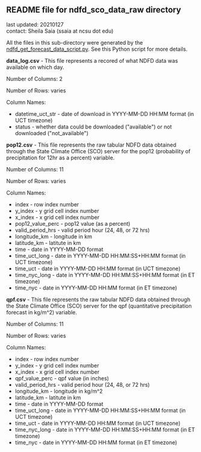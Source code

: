 ## README file for ndfd_sco_data_raw directory ##

last updated: 20210127<br/>
contact: Sheila Saia (ssaia at ncsu dot edu)

All the files in this sub-directory were generated by the [ndfd_get_forecast_data_script.py](https://github.ncsu.edu/biosystemsanalyticslab/shellcast/blob/master/analysis/ndfd_get_forecast_data_script.py). See this Python script for more details.

**data_log.csv** - This file represents a recored of what NDFD data was available on which day.

Number of Columns: 2

Number of Rows: varies

Column Names:

* datetime_uct_str - date of download in YYYY-MM-DD HH:MM format (in UCT timezone)
* status - whether data could be downloaded ("available") or not downloaded ("not_available")

**pop12.csv** - This file represents the raw tabular NDFD data obtained through the State Climate Office (SCO) server for the pop12 (probability of precipitation for 12hr as a percent) variable.

Number of Columns: 11

Number of Rows: varies

Column Names:

* index - row index number
* y_index - y grid cell index number
* x_index - x grid cell index number
* pop12_value_perc - pop12 value (as a percent)
* valid_period_hrs - valid period hour (24, 48, or 72 hrs)
* longitude_km - longitude in km
* latitude_km - latitute in km
* time - date in YYYY-MM-DD format
* time_uct_long - date in YYYY-MM-DD HH:MM:SS+HH:MM format (in UCT timezone)
* time_uct - date in YYYY-MM-DD HH:MM format (in UCT timezone)
* time_nyc_long - date in YYYY-MM-DD HH:MM:SS+HH:MM format (in ET timezone)
* time_nyc - date in YYYY-MM-DD HH:MM format (in ET timezone)

**qpf.csv** - This file represents the raw tabular NDFD data obtained through the State Climate Office (SCO) server for the qpf (quantitative precipitation forecast in kg/m^2) variable.

Number of Columns: 11

Number of Rows: varies

Column Names:

* index - row index number
* y_index - y grid cell index number
* x_index - x grid cell index number
* qpf_value_perc - qpf value (in inches)
* valid_period_hrs - valid period hour (24, 48, or 72 hrs)
* longitude_km - longitude in kg/m^2
* latitude_km - latitute in km
* time - date in YYYY-MM-DD format
* time_uct_long - date in YYYY-MM-DD HH:MM:SS+HH:MM format (in UCT timezone)
* time_uct - date in YYYY-MM-DD HH:MM format (in UCT timezone)
* time_nyc_long - date in YYYY-MM-DD HH:MM:SS+HH:MM format (in ET timezone)
* time_nyc - date in YYYY-MM-DD HH:MM format (in ET timezone)
